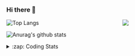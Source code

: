 ### Hi there 👋

<!--
**tao8687/tao8687** is a ✨ _special_ ✨ repository because its `README.md` (this file) appears on your GitHub profile.

Here are some ideas to get you started:

- 🔭 I’m currently working on ...
- 🌱 I’m currently learning ...
- 👯 I’m looking to collaborate on ...
- 🤔 I’m looking for help with ...
- 💬 Ask me about ...
- 📫 How to reach me: ...
- 😄 Pronouns: ...
- ⚡ Fun fact: ...
-->

<img align='right' src="https://media.giphy.com/media/M9gbBd9nbDrOTu1Mqx/giphy.gif" width="200">

  
![Top Langs](https://github-readme-stats.vercel.app/api/top-langs/?username=tao8687&layout=compact&title_color=23238E&text_color=A67D3D)

![Anurag's github stats](https://github-readme-stats.vercel.app/api?username=tao8687&show_icons=true&&text_color=A67D3D&title_color=23238E&show_icons=false&count_private=true&hide=stars)

<details>
  <summary>:zap: Coding Stats</summary>
  <b>
<!--START_SECTION:waka-->
![Code Time](http://img.shields.io/badge/Code%20Time-481%20hrs%205%20mins-blue)

![Profile Views](http://img.shields.io/badge/Profile%20Views-1-blue)

**🐱 My GitHub Data** 

> 🏆 226 Contributions in the Year 2022
 > 
> 📦 1.4 MB Used in GitHub's Storage 
 > 
> 🚫 Not Opted to Hire
 > 
> 📜 57 Public Repositories 
 > 
> 🔑 26 Private Repositories  
 > 
**I'm an Early 🐤** 

```text
🌞 Morning    118 commits    ██████████████████░░░░░░░   73.75% 
🌆 Daytime    20 commits     ███░░░░░░░░░░░░░░░░░░░░░░   12.5% 
🌃 Evening    22 commits     ███░░░░░░░░░░░░░░░░░░░░░░   13.75% 
🌙 Night      0 commits      ░░░░░░░░░░░░░░░░░░░░░░░░░   0.0%

```
📅 **I'm Most Productive on Monday** 

```text
Monday       37 commits     █████░░░░░░░░░░░░░░░░░░░░   23.12% 
Tuesday      25 commits     ████░░░░░░░░░░░░░░░░░░░░░   15.62% 
Wednesday    25 commits     ████░░░░░░░░░░░░░░░░░░░░░   15.62% 
Thursday     17 commits     ██░░░░░░░░░░░░░░░░░░░░░░░   10.62% 
Friday       24 commits     ███░░░░░░░░░░░░░░░░░░░░░░   15.0% 
Saturday     15 commits     ██░░░░░░░░░░░░░░░░░░░░░░░   9.38% 
Sunday       17 commits     ██░░░░░░░░░░░░░░░░░░░░░░░   10.62%

```


📊 **This Week I Spent My Time On** 

```text
⌚︎ Time Zone: Asia/Shanghai

💬 Programming Languages: 
Python                   15 hrs 24 mins      ████████████░░░░░░░░░░░░░   49.36% 
Other                    5 hrs 38 mins       ████░░░░░░░░░░░░░░░░░░░░░   18.08% 
Makefile                 3 hrs 7 mins        ██░░░░░░░░░░░░░░░░░░░░░░░   10.0% 
C                        3 hrs 1 min         ██░░░░░░░░░░░░░░░░░░░░░░░   9.69% 
C++                      1 hr 55 mins        █░░░░░░░░░░░░░░░░░░░░░░░░   6.17%

🔥 Editors: 
VS Code                  29 hrs 32 mins      █████████████████████████   100.0%

🐱‍💻 Projects: 
VC0768_NPU_ToolKits_V1.0.15 hrs 1 min        ███████████░░░░░░░░░░░░░░   46.51% 
vc0768                   9 hrs 2 mins        ███████░░░░░░░░░░░░░░░░░░   28.01% 
u-boot-2018.07           5 hrs 57 mins       ████░░░░░░░░░░░░░░░░░░░░░   18.45% 
VC0768_SDK_V3.0.0.18.3   2 hrs 15 mins       █░░░░░░░░░░░░░░░░░░░░░░░░   7.0% 
NPU_on_FPGA              0 secs              ░░░░░░░░░░░░░░░░░░░░░░░░░   0.03%

💻 Operating System: 
Linux                    29 hrs 32 mins      █████████████████████████   100.0%

```

**I Mostly Code in Python** 

```text
Python                   9 repos             ███████░░░░░░░░░░░░░░░░░░   31.03% 
C++                      6 repos             █████░░░░░░░░░░░░░░░░░░░░   20.69% 
C                        6 repos             █████░░░░░░░░░░░░░░░░░░░░   20.69% 
Shell                    2 repos             █░░░░░░░░░░░░░░░░░░░░░░░░   6.9% 
JavaScript               2 repos             █░░░░░░░░░░░░░░░░░░░░░░░░   6.9%

```


**Timeline**

![Chart not found](https://raw.githubusercontent.com/tao8687/tao8687/master/charts/bar_graph.png) 


 Last Updated on 15/08/2022 02:21:14 UTC
<!--END_SECTION:waka-->
</details>
